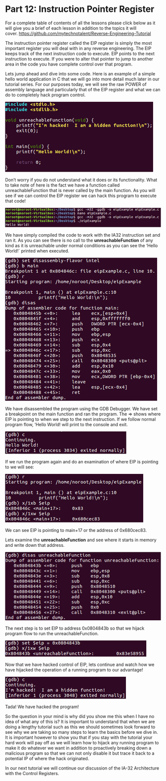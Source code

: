 # Part 12: Instruction Pointer Register

For a complete table of contents of all the lessons please click below as it will give you a brief of each lesson in addition to the topics it will cover.&nbsp;https://github.com/mytechnotalent/Reverse-Engineering-Tutorial

The instruction pointer register called the EIP register is simply the most important register you will deal with in any reverse engineering. The EIP keeps track of the next instruction code to execute. EIP points to the next instruction to execute. If you were to alter that pointer to jump to another area in the code you have complete control over that program.

Lets jump ahead and dive into some code. Here is an example of a simple hello world application in C that we will go into more detail much later in our tutorial series. For our purposes today, we will see the raw POWER of assembly language and particularly that of the EIP register and what we can do to completely hack program control.

<div class="slate-resizable-image-embed slate-image-embed__resize-full-width"><img src="/imgs/1520174518917.jpg"/></div>

Don’t worry if you do not understand what it does or its functionality. What to take note of here is the fact we have a function called unreachableFunction that is never called by the main function. As you will see if we can control the EIP register we can hack this program to execute that code!

<div class="slate-resizable-image-embed slate-image-embed__resize-full-width"><img src="/imgs/1520572373327.jpg"/></div>

We have simply compiled the code to work with the IA32 instruction set and ran it.&nbsp;As you can see there is no call to the __unreachableFunction__ of any kind as it is unreachable under normal conditions as you can see the ‘Hello World!\` printed when executed.

<div class="slate-resizable-image-embed slate-image-embed__resize-full-width"><img src="/imgs/1520572374855.jpg"/></div>

We have disassembled the program using the GDB Debugger.&nbsp;We have set a breakpoint on the main function and ran the program.&nbsp;The =&gt; shows where EIP is pointing to when we step to the next instruction.&nbsp;If we follow normal program flow, ‘Hello World! will print to the console and exit.&nbsp;

<div class="slate-resizable-image-embed slate-image-embed__resize-full-width"><img src="/imgs/1520191047777.jpg"/></div>

If we run the program again and do an examination of where EIP is pointing to we will see:

<div class="slate-resizable-image-embed slate-image-embed__resize-full-width"><img src="/imgs/1520173635003.jpg"/></div>

We can see EIP is pointing to main+17 or the address of 0x680cec83.

Lets examine the __unreachableFunction__ and see where it starts in memory and write down that address.

<div class="slate-resizable-image-embed slate-image-embed__resize-full-width"><img src="/imgs/1520572373912.jpg"/></div>

The next step is to set EIP to address 0x0804843b so that we hijack program flow to run the unreachableFunction.

<div class="slate-resizable-image-embed slate-image-embed__resize-full-width"><img src="/imgs/1520572373288.jpg"/></div>

Now that we have hacked control of EIP, lets continue and watch how we have hijacked the operation of a running program to our advantage!

<div class="slate-resizable-image-embed slate-image-embed__resize-full-width"><img src="/imgs/1520192688705.jpg"/></div>

Tada! We have hacked the program!

So the question in your mind is why did you show me this when I have no idea of what any of this is? It is important to understand that when we are doing a lengthy tutorial such as this we should sometimes look forward to see why we are taking so many steps to learn the basics before we dive in. It is important however to show you that if you stay with the tutorial your hard work will pay off as we will learn how to hijack any running program to make it do whatever we want in addition to proactively breaking down a malicious program so that we can not only disable it but trace it back to a potential IP of where the hack originated.

In our next tutorial we will continue our discussion of the IA-32 Architecture with the Control Registers.